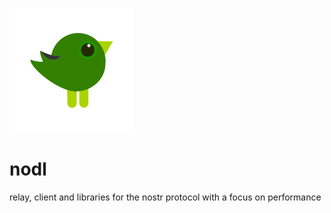 
![nostr canary](./icon.png)

# nodl

relay, client and libraries for the nostr protocol with a focus on performance